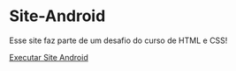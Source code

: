 # Site-Android
 Esse site faz parte de um desafio do curso de HTML e CSS!

 <a href="https://mezzomokaue.github.io/Site-Android/site-android.html"> Executar Site Android</a>
